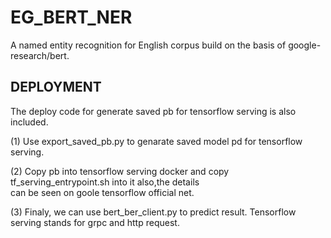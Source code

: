 # EG_BERT_NER
   
A named entity recognition for English corpus build on the basis of google-research/bert.     

## DEPLOYMENT
The deploy code for generate saved pb for tensorflow serving is also included.       
    
(1) Use export_saved_pb.py to genarate saved model pd for tensorflow serving.   
    
(2) Copy pb into tensorflow serving docker and copy tf_serving_entrypoint.sh into it also,the details     
can be seen on goole tensorflow official net.        
   
(3) Finaly, we can use bert_ber_client.py to predict result. Tensorflow serving stands for grpc and http request.   


